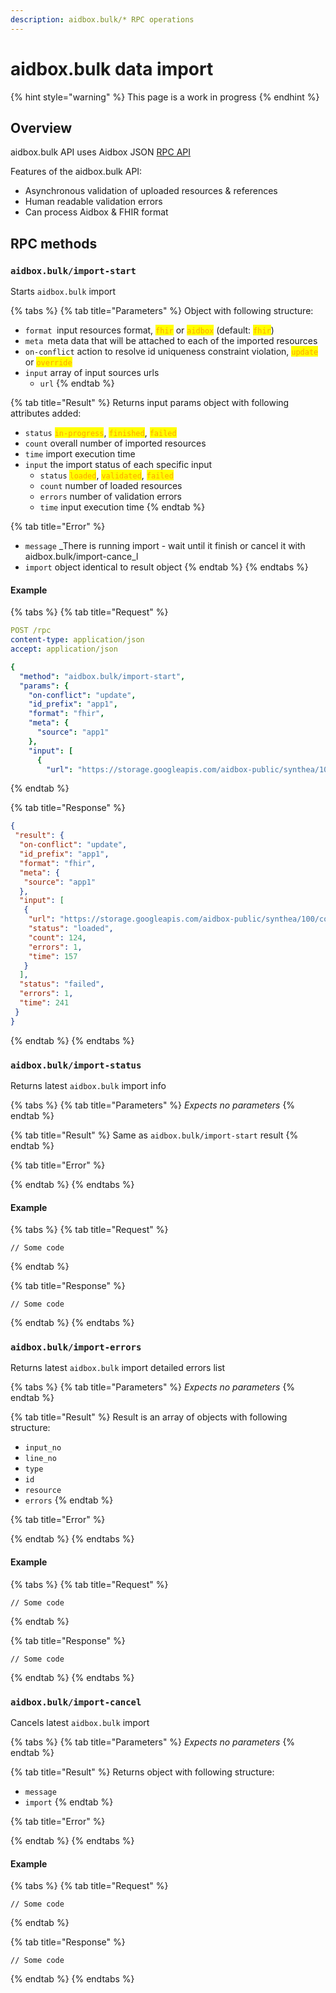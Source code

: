 ```yaml
---
description: aidbox.bulk/* RPC operations
---
```


# aidbox.bulk data import

{% hint style="warning" %}
This page is a work in progress
{% endhint %}

## Overview

aidbox.bulk API uses Aidbox JSON [RPC API](../rpc-api.md)

Features of the aidbox.bulk API:

* Asynchronous validation of uploaded resources & references
* Human readable validation errors
* Can process Aidbox & FHIR format

## RPC methods

### `aidbox.bulk/import-start`

Starts `aidbox.bulk` import

{% tabs %}
{% tab title="Parameters" %}
Object with following structure:

* `format `input resources format, <mark style="color:orange;">`fhir`</mark> <mark style="color:red;"></mark>or <mark style="color:orange;">`aidbox`</mark> (default: <mark style="color:orange;">`fhir`</mark>)&#x20;
* `meta `meta data that will be attached to each of the imported resources
* `on-conflict` action to resolve id uniqueness constraint violation, <mark style="color:orange;">`update`</mark> or <mark style="color:orange;">`override`</mark>
* `input` array of input sources urls
  * `url`
{% endtab %}

{% tab title="Result" %}
Returns input params object with following attributes added:

* `status` <mark style="color:orange;">`in-progress`</mark>, <mark style="color:orange;">`finished`</mark>, <mark style="color:orange;">`failed`</mark>
* `count` overall number of imported resources
* `time` import execution time
* `input` the import status of each specific input
  * `status` <mark style="color:orange;">`loaded`</mark>, <mark style="color:orange;">`validated`</mark>, <mark style="color:orange;">`failed`</mark>
  * `count` number of loaded resources
  * `errors` number of validation errors
  * `time` input execution time
{% endtab %}

{% tab title="Error" %}
* `message` _There is running import - wait until it finish or cancel it with aidbox.bulk/import-cance_l
* `import` object identical to result object
{% endtab %}
{% endtabs %}

#### Example

{% tabs %}
{% tab title="Request" %}
```yaml
POST /rpc
content-type: application/json
accept: application/json

{
  "method": "aidbox.bulk/import-start",
  "params": {
    "on-conflict": "update",
    "id_prefix": "app1",
    "format": "fhir",
    "meta": {
      "source": "app1"
    },
    "input": [
      {
        "url": "https://storage.googleapis.com/aidbox-public/synthea/100/corrupted-patient.ndjson.gz"}]}}

```
{% endtab %}

{% tab title="Response" %}
```json
{
 "result": {
  "on-conflict": "update",
  "id_prefix": "app1",
  "format": "fhir",
  "meta": {
   "source": "app1"
  },
  "input": [
   {
    "url": "https://storage.googleapis.com/aidbox-public/synthea/100/corrupted-patient.ndjson.gz",
    "status": "loaded",
    "count": 124,
    "errors": 1,
    "time": 157
   }
  ],
  "status": "failed",
  "errors": 1,
  "time": 241
 }
}
```
{% endtab %}
{% endtabs %}

### `aidbox.bulk/import-status`

Returns latest `aidbox.bulk` import info

{% tabs %}
{% tab title="Parameters" %}
_Expects no parameters_
{% endtab %}

{% tab title="Result" %}
Same as `aidbox.bulk/import-start` result
{% endtab %}

{% tab title="Error" %}

{% endtab %}
{% endtabs %}

#### Example

{% tabs %}
{% tab title="Request" %}
```
// Some code
```
{% endtab %}

{% tab title="Response" %}
```
// Some code
```
{% endtab %}
{% endtabs %}

### `aidbox.bulk/import-errors`

Returns latest `aidbox.bulk` import detailed errors list

{% tabs %}
{% tab title="Parameters" %}
_Expects no parameters_
{% endtab %}

{% tab title="Result" %}
Result is an array of objects with following structure:

* `input_no`
* `line_no`
* `type`
* `id`
* `resource`
* `errors`
{% endtab %}

{% tab title="Error" %}

{% endtab %}
{% endtabs %}

#### Example

{% tabs %}
{% tab title="Request" %}
```
// Some code
```
{% endtab %}

{% tab title="Response" %}
```
// Some code
```
{% endtab %}
{% endtabs %}

### `aidbox.bulk/import-cancel`

Cancels latest `aidbox.bulk` import

{% tabs %}
{% tab title="Parameters" %}
_Expects no parameters_
{% endtab %}

{% tab title="Result" %}
Returns object with following structure:

* `message`
* `import`
{% endtab %}

{% tab title="Error" %}

{% endtab %}
{% endtabs %}

#### Example

{% tabs %}
{% tab title="Request" %}
```
// Some code
```
{% endtab %}

{% tab title="Response" %}
```
// Some code
```
{% endtab %}
{% endtabs %}

